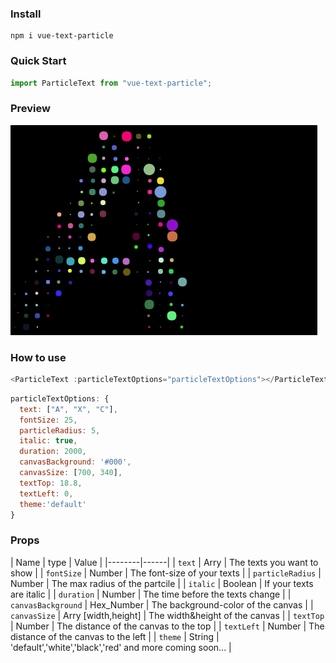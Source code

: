 ### Install
```shell
npm i vue-text-particle
```
### Quick Start
``` javascript
import ParticleText from "vue-text-particle";
```
### Preview
![preivew][1]


  [1]: https://github.com/charleslck/vue-text-particle/raw/master/preview/test.gif
  
### How to use
``` javascript
<ParticleText :particleTextOptions="particleTextOptions"></ParticleText>
```

``` javascript
particleTextOptions: {
  text: ["A", "X", "C"],
  fontSize: 25,
  particleRadius: 5,
  italic: true,
  duration: 2000,
  canvasBackground: '#000',
  canvasSize: [700, 340],
  textTop: 18.8,
  textLeft: 0,
  theme:'default'
}
```
### Props

| Name | type | Value |
|--------|------|
| `text` | Arry | The texts you want to show |
| `fontSize` | Number | The font-size of your texts |
| `particleRadius` | Number | The max radius of the partcile |
| `italic` | Boolean | If your texts are italic |
| `duration` | Number | The time before the texts change |
| `canvasBackground` | Hex_Number | The background-color of the canvas |
| `canvasSize` | Arry [width,height] | The width&height of the canvas |
| `textTop` | Number | The distance of the canvas to the top |
| `textLeft` | Number | The distance of the canvas to the left |
| `theme` | String | 'default','white','black','red' and more coming soon... |

